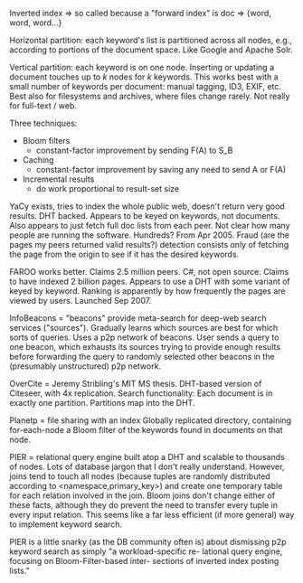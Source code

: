 Inverted index => so called because a "forward index" is doc => {word,
word, word...}

Horizontal partition: each keyword's list is partitioned across all nodes,
e.g., according to portions of the document space.  Like Google and Apache
Solr.

Vertical partition: each keyword is on one node.  Inserting or updating a
document touches up to _k_ nodes for _k_ keywords.  This works best with a
small number of keywords per document: manual tagging, ID3, EXIF, etc.
Best also for filesystems and archives, where files change rarely.  Not
really for full-text / web.

Three techniques:
 - Bloom filters
   - constant-factor improvement by sending F(A) to S_B
 - Caching
   - constant-factor improvement by saving any need to send A or F(A)
 - Incremental results
   - do work proportional to result-set size


YaCy exists, tries to index the whole public web, doesn't return very good results.
DHT backed.  Appears to be keyed on keywords, not documents.  Also appears
to just fetch full doc lists from each peer.
Not clear how many people are running the software.  Hundreds?
From Apr 2005.
Fraud (are the pages my peers returned valid results?) detection consists
only of fetching the page from the origin to see if it has the desired keywords.

FAROO works better.  Claims 2.5 million peers.  C#, not open source.
Claims to have indexed 2 billion pages.
Appears to use a DHT with some variant of keyed by keyword.
Ranking is apparently by how frequently the pages are viewed by users.
Launched Sep 2007.

InfoBeacons = "beacons" provide meta-search for deep-web search services
("sources").  Gradually learns which sources are best for which sorts of
queries.  Uses a p2p network of beacons.  User sends a query to one
beacon, which exhausts its sources trying to provide enough results before
forwarding the query to randomly selected other beacons in the (presumably
unstructured) p2p network.

OverCite = Jeremy Stribling's MIT MS thesis.
DHT-based version of Citeseer, with 4x replication.
Search functionality:
Each document is in exactly one partition.  Partitions map into the DHT.

Planetp = file sharing with an index
Globally replicated directory, containing for-each-node a Bloom filter of
the keywords found in documents on that node.

PIER = relational query engine built atop a DHT and scalable to thousands
of nodes.  Lots of database jargon that I don't really understand.
However, joins tend to touch all nodes (because tuples are randomly
distributed according to <namespace,primary_key>) and create one temporary
table for each relation involved in the join.  Bloom joins don't change
either of these facts, although they do prevent the need to transfer every
tuple in every input relation.  This seems like a far less efficient (if
more general) way to implement keyword search.

PIER is a little snarky (as the DB community often is) about dismissing
p2p keyword search as simply "a workload-specific re- lational query
engine, focusing on Bloom-Filter-based inter- sections of inverted index
posting lists."
